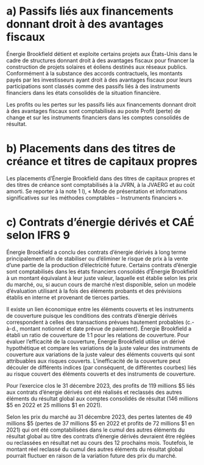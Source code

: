 # a) Passifs liés aux financements donnant droit à des avantages fiscaux

Énergie Brookfield détient et exploite certains projets aux États-Unis dans le cadre de structures donnant droit à des avantages fiscaux pour financer la construction de projets solaires et éoliens destinés aux réseaux publics. Conformément à la substance des accords contractuels, les montants payés par les investisseurs ayant droit à des avantages fiscaux pour leurs participations sont classés comme des passifs liés à des instruments financiers dans les états consolidés de la situation financière.

Les profits ou les pertes sur les passifs liés aux financements donnant droit à des avantages fiscaux sont comptabilisés au poste Profit (perte) de change et sur les instruments financiers dans les comptes consolidés de résultat.

# b) Placements dans des titres de créance et titres de capitaux propres

Les placements d’Énergie Brookfield dans des titres de capitaux propres et des titres de créance sont comptabilisés à la JVRN, à la JVAERG et au coût amorti. Se reporter à la note 1 l), « Mode de présentation et informations significatives sur les méthodes comptables – Instruments financiers ».

# c) Contrats d’énergie dérivés et CAÉ selon IFRS 9

Énergie Brookfield a conclu des contrats d’énergie dérivés à long terme principalement afin de stabiliser ou d’éliminer le risque de prix à la vente d’une partie de la production d’électricité future. Certains contrats d’énergie sont comptabilisés dans les états financiers consolidés d’Énergie Brookfield à un montant équivalant à leur juste valeur, laquelle est établie selon les prix du marché, ou, si aucun cours de marché n’est disponible, selon un modèle d’évaluation utilisant à la fois des éléments probants et des prévisions établis en interne et provenant de tierces parties.

Il existe un lien économique entre les éléments couverts et les instruments de couverture puisque les conditions des contrats d’énergie dérivés correspondent à celles des transactions prévues hautement probables (c.-à-d., montant notionnel et date prévue de paiement). Énergie Brookfield a établi un ratio de couverture de 1:1 pour les relations de couverture. Pour évaluer l’efficacité de la couverture, Énergie Brookfield utilise un dérivé hypothétique et compare les variations de la juste valeur des instruments de couverture aux variations de la juste valeur des éléments couverts qui sont attribuables aux risques couverts. L’inefficacité de la couverture peut découler de différents indices (par conséquent, de différentes courbes) liés au risque couvert des éléments couverts et des instruments de couverture.

Pour l’exercice clos le 31 décembre 2023, des profits de 119 millions $\$ 5$ liés aux contrats d’énergie dérivés ont été réalisés et reclassés des autres éléments du résultat global aux comptes consolidés de résultat (146 millions $\$ 5$ en 2022 et 25 millions $\$ 1$ en 2021).

Selon les prix du marché au 31 décembre 2023, des pertes latentes de 49 millions $\$ 5$ (pertes de 37 millions $\$ 5$ en 2022 et profits de 72 millions $\$ 1$ en 2021) qui ont été comptabilisées dans le cumul des autres éléments du résultat global au titre des contrats d’énergie dérivés devraient être réglées ou reclassées en résultat net au cours des 12 prochains mois. Toutefois, le montant réel reclassé du cumul des autres éléments du résultat global pourrait fluctuer en raison de la variation future des prix du marché.